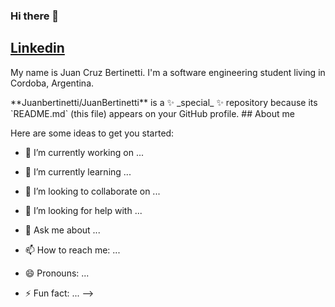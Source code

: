 ### Hi there 👋

<a href="https://www.linkedin.com/in/juan-cruz-bertinetti-6372141ba/">Linkedin</a>
-----------------------------------------------------------------------------------------------------
<p>My name is Juan Cruz Bertinetti. I'm a software engineering student living in Cordoba, Argentina.</p>
**Juanbertinetti/JuanBertinetti** is a ✨ _special_ ✨ repository because its `README.md` (this file) appears on your GitHub profile.
## About me


Here are some ideas to get you started:

- 🔭 I’m currently working on ...

- 🌱 I’m currently learning ...
- 👯 I’m looking to collaborate on ...
- 🤔 I’m looking for help with ...
- 💬 Ask me about ...
- 📫 How to reach me: ...
- 😄 Pronouns: ...
- ⚡ Fun fact: ...
-->
